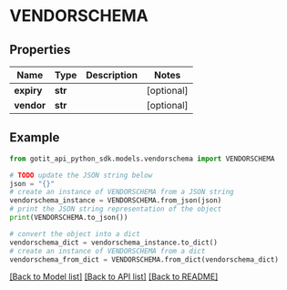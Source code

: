 # VENDORSCHEMA


## Properties

Name | Type | Description | Notes
------------ | ------------- | ------------- | -------------
**expiry** | **str** |  | [optional] 
**vendor** | **str** |  | [optional] 

## Example

```python
from gotit_api_python_sdk.models.vendorschema import VENDORSCHEMA

# TODO update the JSON string below
json = "{}"
# create an instance of VENDORSCHEMA from a JSON string
vendorschema_instance = VENDORSCHEMA.from_json(json)
# print the JSON string representation of the object
print(VENDORSCHEMA.to_json())

# convert the object into a dict
vendorschema_dict = vendorschema_instance.to_dict()
# create an instance of VENDORSCHEMA from a dict
vendorschema_from_dict = VENDORSCHEMA.from_dict(vendorschema_dict)
```
[[Back to Model list]](../README.md#documentation-for-models) [[Back to API list]](../README.md#documentation-for-api-endpoints) [[Back to README]](../README.md)


